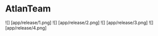 # AtlanTeam
![] [app/release/1.png]
![] [app/release/2.png]
![] [app/release/3.png]
![] [app/release/4.png]
